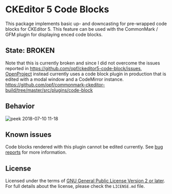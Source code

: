 CKEditor 5 Code Blocks
========================================

This package implements basic up- and downcasting for pre-wrapped code blocks for CKEditor 5. This feature can be used with the CommonMark / GFM plugin for displaying enced code blocks.

## State: BROKEN

Note that this is currently broken and since I did not overcome the issues reported in https://github.com/opf/ckeditor5-code-block/issues, [OpenProject](https://www.openproject.org/) instead currently uses a code block plugin in production that is edited with a modal window and a CodeMirror instance. https://github.com/opf/commonmark-ckeditor-build/tree/master/src/plugins/code-block

## Behavior

![peek 2018-07-10 11-18](https://user-images.githubusercontent.com/459462/42501039-1f7fd8d2-8433-11e8-8ed8-0ba56929c2c2.gif)

## Known issues

Code blocks rendered with this plugin cannot be edited currently. See [bug reports](https://github.com/opf/ckeditor5-code-block/issues) for more information.

## License

Licensed under the terms of [GNU General Public License Version 2 or later](http://www.gnu.org/licenses/gpl.html). For full details about the license, please check the `LICENSE.md` file.
